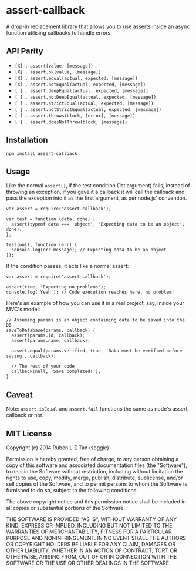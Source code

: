 # assert-callback

A drop-in replacement library that allows you to use asserts inside an async function utilising callbacks to handle errors.

## API Parity

  * `[X]` ... `assert(value, [message])`
  * `[X]` ... `assert.ok(value, [message])`
  * `[X]` ... `assert.equal(actual, expected, [message])`
  * `[X]` ... `assert.notEqual(actual, expected, [message])`
  * `[ ]` ... `assert.deepEqual(actual, expected, [message])`
  * `[ ]` ... `assert.notDeepEqual(actual, expected, [message])`
  * `[ ]` ... `assert.strictEqual(actual, expected, [message])`
  * `[ ]` ... `assert.notStrictEqual(actual, expected, [message])`
  * `[ ]` ... `assert.throws(block, [error], [message])`
  * `[ ]` ... `assert.doesNotThrow(block, [message])`

## Installation

    npm install assert-callback

## Usage

Like the normal `assert()`, if the test condition (1st argument) fails, instead of throwing an exception, if you gave it a callback it will call the callback and pass the exception into it as the first argument, as per node.js' convention.

    var assert = require('assert-callback');

    var test = function (data, done) {
      assert(typeof data === 'object', 'Expecting data to be an object', done);
    };

    test(null, function (err) {
      console.log(err.message); // Expecting data to be an object
    });

If the condition passes, it acts like a normal assert:

    var assert = require('assert-callback');

    assert(true, 'Expecting no problems');
    console.log('Yeah'); // Code execution reaches here, no problem!

Here's an example of how you can use it in a real project, say, inside your MVC's model:

    // Assuming params is an object containing data to be saved into the DB
    saveToDatabase(params, callback) {
      assert(params.id, callback);
      assert(params.name, callback);

      assert.equal(params.verified, true, 'Data must be verified before saving', callback);

      // The rest of your code
      callback(null, 'Save completed!');
    }

## Caveat

Note: `assert.isEqual` and `assert.fail` functions the same as node's assert, callback or not.

## MIT License

Copyright (c) 2014 Ruben L Z Tan (soggie)

Permission is hereby granted, free of charge, to any person obtaining a copy of this software and associated documentation files (the "Software"), to deal in the Software without restriction, including without limitation the rights to use, copy, modify, merge, publish, distribute, sublicense, and/or sell copies of the Software, and to permit persons to whom the Software is furnished to do so, subject to the following conditions:

The above copyright notice and this permission notice shall be included in all copies or substantial portions of the Software.

THE SOFTWARE IS PROVIDED "AS IS", WITHOUT WARRANTY OF ANY KIND, EXPRESS OR IMPLIED, INCLUDING BUT NOT LIMITED TO THE WARRANTIES OF MERCHANTABILITY, FITNESS FOR A PARTICULAR PURPOSE AND NONINFRINGEMENT. IN NO EVENT SHALL THE AUTHORS OR COPYRIGHT HOLDERS BE LIABLE FOR ANY CLAIM, DAMAGES OR OTHER LIABILITY, WHETHER IN AN ACTION OF CONTRACT, TORT OR OTHERWISE, ARISING FROM, OUT OF OR IN CONNECTION WITH THE SOFTWARE OR THE USE OR OTHER DEALINGS IN THE SOFTWARE.